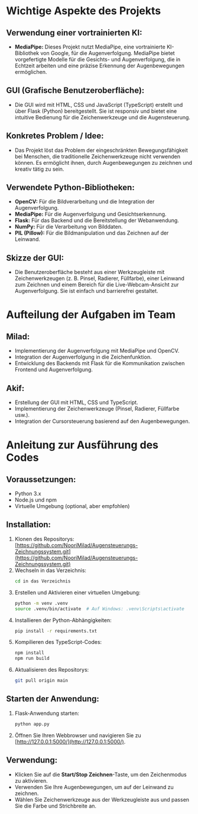 # Wichtige Aspekte des Projekts

## Verwendung einer vortrainierten KI:
- **MediaPipe:** Dieses Projekt nutzt MediaPipe, eine vortrainierte KI-Bibliothek von Google, für die Augenverfolgung. MediaPipe bietet vorgefertigte Modelle für die Gesichts- und Augenverfolgung, die in Echtzeit arbeiten und eine präzise Erkennung der Augenbewegungen ermöglichen.

## GUI (Grafische Benutzeroberfläche):
- Die GUI wird mit HTML, CSS und JavaScript (TypeScript) erstellt und über Flask (Python) bereitgestellt. Sie ist responsiv und bietet eine intuitive Bedienung für die Zeichenwerkzeuge und die Augensteuerung.

## Konkretes Problem / Idee:
- Das Projekt löst das Problem der eingeschränkten Bewegungsfähigkeit bei Menschen, die traditionelle Zeichenwerkzeuge nicht verwenden können. Es ermöglicht ihnen, durch Augenbewegungen zu zeichnen und kreativ tätig zu sein.

## Verwendete Python-Bibliotheken:
- **OpenCV:** Für die Bildverarbeitung und die Integration der Augenverfolgung.
- **MediaPipe:** Für die Augenverfolgung und Gesichtserkennung.
- **Flask:** Für das Backend und die Bereitstellung der Webanwendung.
- **NumPy:** Für die Verarbeitung von Bilddaten.
- **PIL (Pillow):** Für die Bildmanipulation und das Zeichnen auf der Leinwand.

## Skizze der GUI:
- Die Benutzeroberfläche besteht aus einer Werkzeugleiste mit Zeichenwerkzeugen (z. B. Pinsel, Radierer, Füllfarbe), einer Leinwand zum Zeichnen und einem Bereich für die Live-Webcam-Ansicht zur Augenverfolgung. Sie ist einfach und barrierefrei gestaltet.

# Aufteilung der Aufgaben im Team

## Milad:
- Implementierung der Augenverfolgung mit MediaPipe und OpenCV.
- Integration der Augenverfolgung in die Zeichenfunktion.
- Entwicklung des Backends mit Flask für die Kommunikation zwischen Frontend und Augenverfolgung.

## Akif:
- Erstellung der GUI mit HTML, CSS und TypeScript.
- Implementierung der Zeichenwerkzeuge (Pinsel, Radierer, Füllfarbe usw.).
- Integration der Cursorsteuerung basierend auf den Augenbewegungen.

# Anleitung zur Ausführung des Codes

## Voraussetzungen:
- Python 3.x
- Node.js und npm
- Virtuelle Umgebung (optional, aber empfohlen)

## Installation:
1. Klonen des Repositorys: [https://github.com/NooriMilad/Augensteuerungs-Zeichnungssystem.git](https://github.com/NooriMilad/Augensteuerungs-Zeichnungssystem.git)
2. Wechseln in das Verzeichnis: 
    ```sh
    cd in das Verzeichnis
    ```
3. Erstellen und Aktivieren einer virtuellen Umgebung: 
    ```sh
    python -m venv .venv
    source .venv/bin/activate  # Auf Windows: .venv\Scripts\activate
    ```
4. Installieren der Python-Abhängigkeiten: 
    ```sh
    pip install -r requirements.txt
    ```
5. Kompilieren des TypeScript-Codes: 
    ```sh
    npm install
    npm run build
    ```
6. Aktualisieren des Repositorys:
    ```sh
    git pull origin main
    ```

## Starten der Anwendung:
1. Flask-Anwendung starten: 
    ```sh
    python app.py
    ```
2. Öffnen Sie Ihren Webbrowser und navigieren Sie zu [http://127.0.0.1:5000/](http://127.0.0.1:5000/).

## Verwendung:
- Klicken Sie auf die **Start/Stop Zeichnen**-Taste, um den Zeichenmodus zu aktivieren.
- Verwenden Sie Ihre Augenbewegungen, um auf der Leinwand zu zeichnen.
- Wählen Sie Zeichenwerkzeuge aus der Werkzeugleiste aus und passen Sie die Farbe und Strichbreite an.
